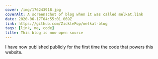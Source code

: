 ```yaml
---
cover: /img/176243918.jpg
coverAlt: A screenschot of blog when it was called melkat.link
date: 2020-06-17T04:55:01.069Z
link: https://github.com/ZicklePop/melkat-blog
tags: [link, me, code]
title: This blog is now open source
---
```


I have now published publicly for the first time the code that powers this website.
